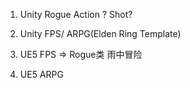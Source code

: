 1. Unity Rogue Action ? Shot?

2. Unity FPS/ ARPG(Elden Ring Template)

3. UE5 FPS  => Rogue类 雨中冒险

4. UE5 ARPG
